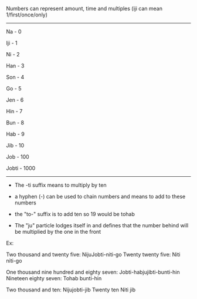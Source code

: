 Numbers can represent amount, time and multiples (iji can mean 1/first/once/only)
****
Na - 0

Iji - 1

Ni - 2

Han - 3

Son - 4

Go - 5

Jen - 6

Hin - 7

Bun - 8

Hab - 9

Jib - 10

Job - 100

Jobti - 1000
****
- The -ti suffix means to multiply by ten

- a hyphen (-) can be used to chain numbers and means to add to these numbers

- the "to-" suffix is to add ten so 19 would be tohab

- The "ju" particle lodges itself in and defines that the number behind will be multiplied by the one in the front

Ex:

Two thousand and twenty five:
NijuJobti-niti-go
Twenty twenty five:
Niti niti-go

One thousand nine hundred and eighty seven:
Jobti-habjujibti-bunti-hin
Nineteen eighty seven:
Tohab bunti-hin

Two thousand and ten:
Nijujobti-jib
Twenty ten
Niti jib
